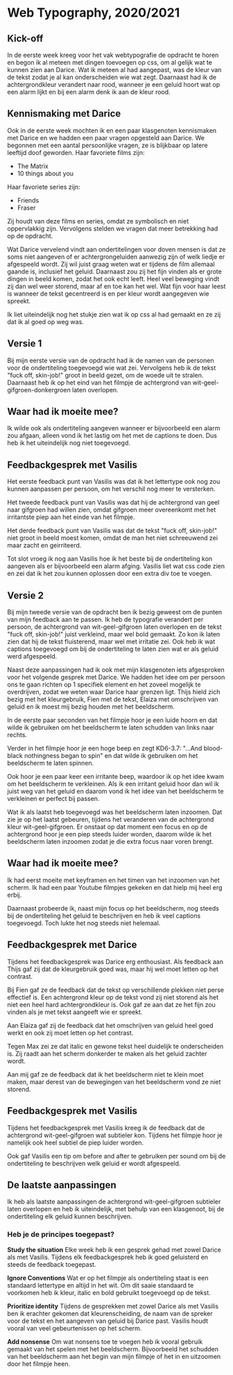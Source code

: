 # Web Typography, 2020/2021

## Kick-off 
In de eerste week kreeg voor het vak webtypografie de opdracht te horen en begon ik al meteen met dingen toevoegen op css, om al gelijk wat te kunnen zien aan Darice.
Wat ik meteen al had aangepast, was de kleur van de tekst zodat je al kan onderscheiden wie wat zegt. Daarnaast had ik de achtergrondkleur verandert naar rood, wanneer je een geluid hoort wat op een alarm lijkt en bij een alarm denk ik aan de kleur rood.

## Kennismaking met Darice
Ook in de eerste week mochten ik en een paar klasgenoten kennismaken met Darice en we hadden een paar vragen opgesteld aan Darice. We begonnen met een aantal persoonlijke vragen, ze is blijkbaar op latere leeftijd doof geworden. Haar favoriete films zijn:
- The Matrix
- 10 things about you

Haar favoriete series zijn:
- Friends
- Fraser

Zij houdt van deze films en series, omdat ze symbolisch en niet oppervlakkig zijn. Vervolgens stelden we vragen dat meer betrekking had op de opdracht.

Wat Darice vervelend vindt aan ondertitelingen voor doven mensen is dat ze soms niet aangeven of er achtergrongeluiden aanwezig zijn of welk liedje er afgespeeld wordt. Zij wil juist graag weten wat er tijdens de film allemaal gaande is, inclusief het geluid. Daarnaast zou zij het fijn vinden als er grote dingen in beeld komen, zodat het ook echt leeft. Heel veel beweging vindt zij dan wel weer storend, maar af en toe kan het wel. Wat fijn voor haar leest is wanneer de tekst gecentreerd is en per kleur wordt aangegeven wie spreekt. 

Ik liet uiteindelijk nog het stukje zien wat ik op css al had gemaakt en ze zij dat ik al goed op weg was.

## Versie 1
Bij mijn eerste versie van de opdracht had ik de namen van de personen voor de ondertiteling toegevoegd wie wat zei. Vervolgens heb ik de tekst "fuck off, skin-job!" groot in beeld gezet, om de woede uit te stralen. Daarnaast heb ik op het eind van het filmpje de achtergrond van wit-geel-gifgroen-donkergroen laten overlopen.

## Waar had ik moeite mee?
Ik wilde ook als ondertiteling aangeven wanneer er bijvoorbeeld een alarm zou afgaan, alleen vond ik het lastig om het met de  captions te doen. Dus heb ik het uiteindelijk nog niet toegevoegd.

## Feedbackgesprek met Vasilis
Het eerste feedback punt van Vasilis was dat ik het lettertype ook nog zou kunnen aanpassen per persoon, om het verschil nog meer te versterken.

Het tweede feedback punt van Vasilis was dat hij de achtergrond van geel naar gifgroen had willen zien, omdat gifgroen meer overeenkomt met het irritantste piep aan het einde van het filmpje.

Het derde feedback punt van Vasilis was dat de tekst "fuck off, skin-job!" niet groot in beeld moest komen, omdat de man het niet schreeuwend zei maar zacht en geirriteerd.

Tot slot vroeg ik nog aan Vasilis hoe ik het beste bij de ondertiteling kon aangeven als er bijvoorbeeld een alarm afging. Vasilis liet wat css code zien en zei dat ik het zou kunnen oplossen door een extra div toe te voegen.

## Versie 2
Bij mijn tweede versie van de opdracht ben ik bezig geweest om de punten van mijn feedback aan te passen. Ik heb de typografie verandert per persoon, de achtergrond van wit-geel-gifgroen laten overlopen en de tekst "fuck off, skin-job!" juist verkleind, maar wel bold gemaakt. Zo kon ik laten zien dat hij de tekst fluisterend, maar wel met irritatie zei. Ook heb ik wat captions toegevoegd om bij de ondertiteling te laten zien wat er als geluid werd afgespeeld.

Naast deze aanpassingen had ik ook met mijn klasgenoten iets afgesproken voor het volgende gesprek met Darice. We hadden het idee om per persoon ons te gaan richten op 1 specifiek element en het zoveel mogelijk te overdrijven, zodat we weten waar Darice haar grenzen ligt. Thijs hield zich bezig met het kleurgebruik, Fien met de tekst, Elaiza met omschrijven van geluid en ik moest mij bezig houden met het beeldscherm.

In de eerste paar seconden van het filmpje hoor je een luide hoorn en dat wilde ik gebruiken om het beeldscherm te laten schudden van links naar rechts. 

Verder in het filmpje hoor je een hoge beep en zegt KD6-3.7: "...And blood-black nothingness began to spin" en dat wilde ik gebruiken om het beeldscherm te laten spinnen.

Ook hoor je een paar keer een irritante beep, waardoor ik op het idee kwam om het beeldscherm te verkleinen. Als ik een irritant geluid hoor dan wil ik juist weg van het geluid en daarom vond ik het idee van het beeldscherm te verkleinen er perfect bij passen.

Wat ik als laatst heb toegevoegd was het beeldscherm laten inzoomen. Dat zie je op het laatst gebeuren, tijdens het veranderen van de achtergrond kleur wit-geel-gifgroen. Er onstaat op dat moment een focus en op de achtergrond hoor je een piep steeds luider worden, daarom wilde ik het beeldscherm laten inzoomen zodat je die extra focus naar voren brengt.

## Waar had ik moeite mee?
Ik had eerst moeite met keyframen en het timen van het inzoomen van het scherm. Ik had een paar Youtube filmpjes gekeken en dat hielp mij heel erg erbij.

Daarnaast probeerde ik, naast mijn focus op het beeldscherm, nog steeds bij de ondertiteling het geluid te beschrijven en heb ik veel captions toegevoegd. Toch lukte het nog steeds niet helemaal.

## Feedbackgesprek met Darice
Tijdens het feedbackgesprek was Darice erg enthousiast. Als feedback aan Thijs gaf zij dat de kleurgebruik goed was, maar hij wel moet letten op het contrast. 

Bij Fien gaf ze de feedback dat de tekst op verschillende plekken niet perse effectief is. Een achtergrond kleur op de tekst vond zij niet storend als het niet een heel hard achtergrondkleur is. Ook gaf ze aan dat ze het fijn zou vinden als je met tekst aangeeft wie er spreekt.

Aan Elaiza gaf zij de feedback dat het omschrijven van geluid heel goed werkt en ook zij moet letten op het contrast.

Tegen Max zei ze dat italic en gewone tekst heel duidelijk te onderscheiden is. Zij raadt aan het scherm donkerder te maken als het geluid zachter wordt.

Aan mij gaf ze de feedback dat ik het beeldscherm niet te klein moet maken, maar derest van de bewegingen van het beeldscherm vond ze niet storend.

## Feedbackgesprek met Vasilis
Tijdens het feedbackgesprek met Vasilis kreeg ik de feedback dat de achtergrond wit-geel-gifgroen wat subtieler kon. Tijdens het filmpje hoor je namelijk ook heel subtiel de piep luider worden.

Ook gaf Vasilis een tip om before and after te gebruiken per sound om bij de ondertiteling te beschrijven welk geluid er wordt afgespeeld.

## De laatste aanpassingen
Ik heb als laatste aanpassingen de achtergrond wit-geel-gifgroen subtieler laten overlopen en heb ik uiteindelijk, met behulp van een klasgenoot, bij de ondertiteling elk geluid kunnen beschrijven.

### Heb je de principes toegepast?
**Study the situation**
Elke week heb ik een gesprek gehad met zowel Darice als met Vasilis. Tijdens elk feedbackgesprek heb ik goed geluisterd en steeds de feedback toegepast.

**Ignore Conventions**
Wat er op het filmpje als ondertiteling staat is een standaard lettertype en altijd in het wit. Om dit saaie standaard te voorkomen heb ik kleur, italic en bold gebruikt toegevoegd op de tekst.

**Prioritize identity**
Tijdens de gesprekken met zowel Darice als met Vasilis ben ik erachter gekomen dat kleurenscheiding, de naam van de spreker voor de tekst en het aangeven van geluid bij Darice past. Vasilis houdt vooral van veel gebeurtenissen op het scherm.

**Add nonsense**
Om wat nonsens toe te voegen heb ik vooral gebruik gemaakt van het spelen met het beeldscherm. Bijvoorbeeld het schudden van het beeldscherm aan het begin van mijn filmpje of het in en uitzoomen door het filmpje heen.
